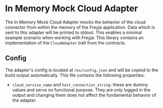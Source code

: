 # In Memory Mock Cloud Adapter

The In Memory Mock Cloud Adapter mocks the behavior of the cloud connector from within the memory of the Freyja application. Data which is sent to this adapter will be printed to stdout. This enables a minimal example scenario when working with Freyja. This library contains an implementation of the `CloudAdapter` trait from the contracts.

## Config

The adapter's config is located at `res/config.json` and will be copied to the build output automatically. This file contains the following properties:

- `cloud_service_name` and `host_connection_string`: these are dummy values and serve no functional purpose. They are only logged in the output and changing them does not affect the fundamental behavior of the adapter.
